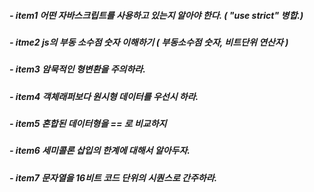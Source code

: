 ##### - item1 어떤 자바스크립트를 사용하고 있는지 알아야 한다. ( "use strict"  병합.)

##### - itme2 js의 부동 소수점 숫자 이해하기 ( 부동소수점 숫자, 비트단위 연산자 )

##### - item3 암묵적인 형변환을 주의하라.

##### - item4 객체래퍼보다 원시형 데이터를 우선시 하라. 

##### - item5 혼합된 데이터형을 == 로 비교하지 

##### - item6 세미콜론 삽입의 한계에 대해서 알아두자. 

##### - item7 문자열을 16비트 코드 단위의 시퀀스로 간주하라.

